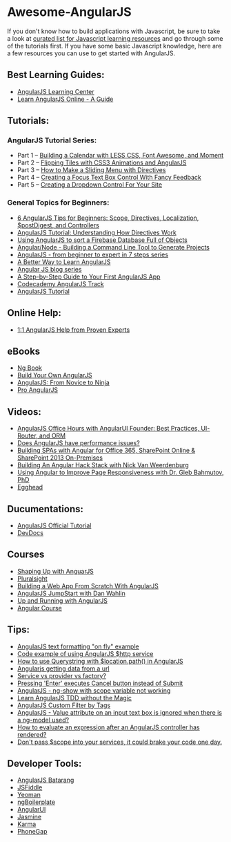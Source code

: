 # Awesome-AngularJS
If you don't know how to build applications with Javascript, be sure to take a look at [curated list for Javascript learning resources](https://www.codementor.io/learn-javascript-online) and go through some of the tutorials first. If you have some basic Javascript knowledge, here are a few resources you can use to get started with AngularJS.

## Best Learning Guides:
  - [AngularJS Learning Center](https://www.codementor.io/angularjs)
  - [Learn AngularJS Online - A Guide](https://www.codementor.io/learn-angularjs)

## Tutorials:

### AngularJS Tutorial Series:

  - Part 1 – [Building a Calendar with LESS CSS, Font Awesome, and Moment](https://www.codementor.io/angularjs/tutorial/angularjs-calendar-directives-less-cess-moment-font-awesome)
  - Part 2 – [Flipping Tiles with CSS3 Animations and AngularJS](https://www.codementor.io/angularjs/tutorial/animated-flip-tiles-css3-angularjs)
  - Part 3 – [How to Make a Sliding Menu with Directives](https://www.codementor.io/angularjs/tutorial/making-a-sliding-menu-with-directives-less-css)
  - Part 4 – [Creating a Focus Text Box Control With Fancy Feedback][]
  - Part 5 – [Creating a Dropdown Control For Your Site][create]

### General Topics for Beginners:
  - [6 AngularJS Tips for Beginners: Scope, Directives, Localization, $postDigest, and Controllers](https://www.codementor.io/angularjs/tutorial/6-angularjs-tips-scope-directives-localization-postdigest-controllers)
  - [AngularJS Tutorial: Understanding How Directives Work](https://www.codementor.io/angularjs/tutorial/how-angular-directive-scope-work)
  - [Using AngularJS to sort a Firebase Database Full of Objects](https://www.codementor.io/angularjs/tutorial/firebase-angular-sort-objects)
  - [Angular/Node - Building a Command Line Tool to Generate Projects](https://www.codementor.io/angularjs/tutorial/angular-node-building-a-command-line-tool-to-generate-projects)
  - [AngularJS - from beginner to expert in 7 steps series](http://www.ng-newsletter.com/)
  - [A Better Way to Learn AngularJS](https://thinkster.io/angulartutorial/a-better-way-to-learn-angularjs/)
  - [Angular JS blog series](http://lostechies.com/gabrielschenker/2014/02/26/angular-js-blog-series-table-of-content/)
  - [A Step-by-Step Guide to Your First AngularJS App](http://www.toptal.com/angular-js/a-step-by-step-guide-to-your-first-angularjs-app)
  - [Codecademy AngularJS Track](http://www.codecademy.com/courses/javascript-advanced-en-2hJ3J/0/1)
  - [AngularJS Tutorial](http://tutorials.jenkov.com/angularjs/index.html)


## Online Help:
  - [1:1 AngularJS Help from Proven Experts](https://www.codementor.io/angularjs-experts)


## eBooks
  - [Ng Book](https://www.ng-book.com/)
  - [Build Your Own AngularJS](http://teropa.info/build-your-own-angular)
  - [AngularJS: From Novice to Ninja](https://learnable.com/books/angularjs-novice-to-ninja/)
  - [Pro AngularJS](http://www.amazon.com/Pro-AngularJS-Experts-Voice-Development-ebook/dp/B00HX4PJ9I/ref=tmm_kin_title_0?_encoding=UTF8&amp;sr=&amp;qid=)


## Videos:
  - [AngularJS Office Hours with AngularUI Founder: Best Practices, UI-Router, and ORM](https://www.codementor.io/angularjs/tutorial/angularjs-best-practices-ui-router-orm)
  - [Does AngularJS have performance issues? ](https://www.codementor.io/officehours/1395094426/does-angularjs-have-performance-issues-a-conversation-with-stepan-suvorov)
  - [Building SPAs with Angular for Office 365, SharePoint Online & SharePoint 2013 On-Premises
](https://www.codementor.io/officehours/0639154029/angular-office-365)
  - [Building An Angular Hack Stack with Nick Van Weerdenburg](https://www.codementor.io/officehours/4601930522/building-an-angular-hack-stack)
  - [Using Angular to Improve Page Responsiveness with Dr. Gleb Bahmutov, PhD 
](https://www.codementor.io/officehours/6031492531/using-angular-to-improve-page-responsiveness-with-dr-gleb-bahmutov-phd)
  - [Egghead](https://egghead.io/)
  


## Ducumentations:
  - [AngularJS Official Tutorial](https://docs.angularjs.org/tutorial)
  - [DevDocs](http://devdocs.io/)


## Courses 
  - [Shaping Up with AnguarJS](https://www.codeschool.com/courses/shaping-up-with-angular-js)
  - [Pluralsight](http://www.pluralsight.com/courses/table-of-contents/angularjs-get-started)
  - [Building a Web App From Scratch With AngularJS](http://code.tutsplus.com/courses/building-a-web-app-from-scratch-with-angularjs)
  - [AngularJS JumpStart with Dan Wahlin](https://www.udemy.com/angularjs-jumpstart/?sl=E0EYdlw9RBMALEwzBwZX)
  - [Up and Running with AngularJS](http://www.lynda.com/AngularJS-tutorials/Up-Running-AngularJS/154414-2.html)
  - [Angular Course](https://www.angularcourse.com/#/)


## Tips:
  - [AngularJS text formatting "on fly" example ](https://www.codementor.io/tips/3731824334/angularjs-text-formatting-on-fly-example)
  - [Code example of using AngularJS $http service](https://www.codementor.io/tips/3815274433/code-example-of-using-angularjs-http-service)
  - [How to use Querystring with $location.path() in AngularJS](https://www.codementor.io/tips/9133438272/how-to-use-querystring-with-location-path-in-angularjs)
  - [Angularjs getting data from a url](https://www.codementor.io/tips/2412383713/angularjs-getting-data-from-a-url)
  - [Service vs provider vs factory?](https://www.codementor.io/tips/8333241789/service-vs-provider-vs-factory)
  - [Pressing 'Enter' executes Cancel button instead of Submit](https://www.codementor.io/tips/8122473135/pressing-enter-executes-cancel-button-instead-of-submit)
  - [AngularJS - ng-show with scope variable not working](https://www.codementor.io/tips/1815274633/angularjs-ng-show-with-scope-variable-not-working)
  - [Learn AngularJS TDD without the Magic](https://www.codementor.io/tips/7823420131/learn-angularjs-tdd-without-the-magic)
  - [AngularJS Custom Filter by Tags](https://www.codementor.io/tips/8162473131/angularjs-custom-filter-by-tags)
  - [AngularJS - Value attribute on an input text box is ignored when there is a ng-model used?](https://www.codementor.io/tips/3712934848/angularjs-value-attribute-on-an-input-text-box-is-ignored-when-there-is-a-ng-model-used)
  - [How to evaluate an expression after an AngularJS controller has rendered?](https://www.codementor.io/tips/7214283378/how-to-evaluate-an-expression-after-an-angularjs-controller-has-rendered)
  - [Don't pass $scope into your services, it could brake your code one day.](https://www.codementor.io/tips/7914213378/don-t-pass-scope-into-your-services-it-could-brake-your-code-one-day)



## Developer Tools:
  - [AngularJS Batarang](https://chrome.google.com/webstore/detail/ighdmehidhipcmcojjgiloacoafjmpfk)
  - [JSFiddle](http://jsfiddle.net/)
  - [Yeoman](http://yeoman.io/)
  - [ngBoilerplate](http://joshdmiller.github.io/ng-boilerplate/#/home)
  - [AngularUI](http://angular-ui.github.io/)
  - [Jasmine](http://jasmine.github.io/)
  - [Karma](http://karma-runner.github.io/0.12/index.html)
  - [PhoneGap](http://phonegap.com/)

[Creating a Focus Text Box Control With Fancy Feedback]: https://www.codementor.io/angularjs/tutorial/focus-text-box-control-feedback-input-less-css
[create]: https://www.codementor.io/angularjs/tutorial/create-dropdown-control
